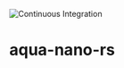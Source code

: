 ![Continuous Integration](https://github.com/msmouni/aqua-nano-rs/actions/workflows/rust.yml/badge.svg?branch=master) 
# aqua-nano-rs
